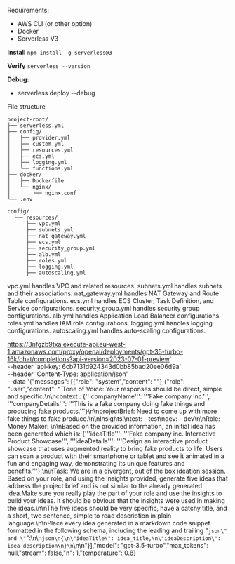 Requirements:
- AWS CLI (or other option)
- Docker
- Serverless V3

**Install**
`npm install -g serverless@3`

**Verify**
`serverless --version`

**Debug:**
- serverless deploy --debug

File structure
```
project-root/
├── serverless.yml
├── config/
│   ├── provider.yml
│   ├── custom.yml
│   ├── resources.yml
│   ├── ecs.yml
│   ├── logging.yml
│   └── functions.yml
├── docker/
│   ├── Dockerfile
│   └── nginx/
│       └── nginx.conf
└── .env
```

```
config/
  └── resources/
      ├── vpc.yml
      ├── subnets.yml
      ├── nat_gateway.yml
      ├── ecs.yml
      ├── security_group.yml
      ├── alb.yml
      ├── roles.yml
      ├── logging.yml
      ├── autoscaling.yml
```

vpc.yml handles VPC and related resources.
subnets.yml handles subnets and their associations.
nat_gateway.yml handles NAT Gateway and Route Table configurations.
ecs.yml handles ECS Cluster, Task Definition, and Service configurations.
security_group.yml handles security group configurations.
alb.yml handles Application Load Balancer configurations.
roles.yml handles IAM role configurations.
logging.yml handles logging configurations.
autoscaling.yml handles auto-scaling configurations.

https://3nfgzb9txa.execute-api.eu-west-1.amazonaws.com/proxy/openai/deployments/gpt-35-turbo-16k/chat/completions?api-version=2023-07-01-preview' \
--header 'api-key: 6cb7131d924343d0bb85bad20ee06d9a' \
--header 'Content-Type: application/json' \
--data '{"messages": [{"role": "system","content": ""},{"role": "user","content": " Tone of Voice: Your responses should be direct, simple and specific.\n\ncontext : {'\''companyName'\'': '\''Fake company inc.'\'', '\''companyDetails'\'': '\''This is a fake company doing fake things and producing fake products.'\''}\n\nprojectBrief: Need to come up with more fake things to fake produce.\n\nInsights:\ntest: - test\ndev: - dev\n\nRole: Money Maker: \n\nBased on the provided information, an initial idea has been generated which is: {'\''ideaTitle'\'': '\''Fake company inc. Interactive Product Showcase'\'', '\''ideaDetails'\'': '\''Design an interactive product showcase that uses augmented reality to bring fake products to life. Users can scan a product with their smartphone or tablet and see it animated in a fun and engaging way, demonstrating its unique features and benefits.'\''}.\n\nTask: We are in a divergent, out of the box ideation session. Based on your role, and using the insights provided, generate five ideas that address the project brief and is not similar to the already generated idea.Make sure you really play the part of your role and use the insights to build your ideas. It should be obvious that the insights were used in making the ideas.\n\nThe five ideas should be very specific, have a catchy title, and a short, two sentence, simple to read description in plain language.\n\nPlace every idea generated in a markdown code snippet formatted in the following schema, including the leading and trailing \"```json\" and \"```\":\n\n```json\n{\n\"ideaTitle\": idea_title,\n\"ideaDescription\": idea_description\n}\n```\n\n"}],"model": "gpt-3.5-turbo","max_tokens": null,"stream": false,"n": 1,"temperature": 0.8}